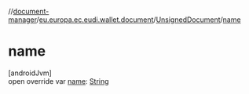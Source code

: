 //[document-manager](../../../index.md)/[eu.europa.ec.eudi.wallet.document](../index.md)/[UnsignedDocument](index.md)/[name](name.md)

# name

[androidJvm]\
open override
var [name](name.md): [String](https://kotlinlang.org/api/latest/jvm/stdlib/kotlin/-string/index.html)
